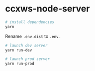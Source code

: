 # ccxws-node-server

```sh
# install dependencies
yarn
```

Rename `.env.dist` to `.env`.

```sh
# launch dev server
yarn run-dev

# launch prod server
yarn run-prod
```